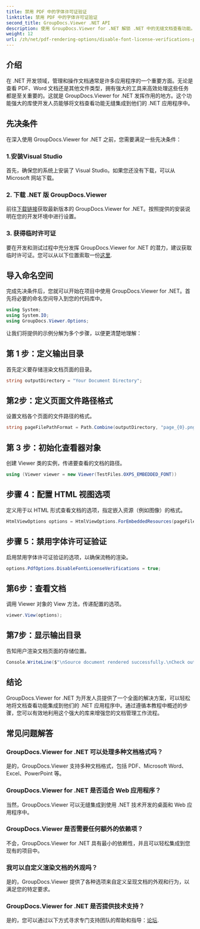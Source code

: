 ```yaml
---
title: 禁用 PDF 中的字体许可证验证
linktitle: 禁用 PDF 中的字体许可证验证
second_title: GroupDocs.Viewer .NET API
description: 使用 GroupDocs.Viewer for .NET 解锁 .NET 中的无缝文档查看功能。以最小的依赖性轻松集成和自定义文档渲染。
weight: 12
url: /zh/net/pdf-rendering-options/disable-font-license-verifications-pdf/
---
```

## 介绍
在 .NET 开发领域，管理和操作文档通常是许多应用程序的一个重要方面。无论是查看 PDF、Word 文档还是其他文件类型，拥有强大的工具来高效处理这些任务都是至关重要的。这就是 GroupDocs.Viewer for .NET 发挥作用的地方。这个功能强大的库使开发人员能够将文档查看功能无缝集成到他们的 .NET 应用程序中。
## 先决条件
在深入使用 GroupDocs.Viewer for .NET 之前，您需要满足一些先决条件：
### 1.安装Visual Studio
首先，确保您的系统上安装了 Visual Studio。如果您还没有下载，可以从 Microsoft 网站下载。
### 2. 下载 .NET 版 GroupDocs.Viewer
前往[下载链接](https://releases.groupdocs.com/viewer/net/)获取最新版本的 GroupDocs.Viewer for .NET。按照提供的安装说明在您的开发环境中进行设置。
### 3. 获得临时许可证
要在开发和测试过程中充分发挥 GroupDocs.Viewer for .NET 的潜力，建议获取临时许可证。您可以从以下位置索取一份[这里](https://purchase.groupdocs.com/temporary-license/).

## 导入命名空间
完成先决条件后，您就可以开始在项目中使用 GroupDocs.Viewer for .NET。首先将必要的命名空间导入到您的代码库中。
```csharp
using System;
using System.IO;
using GroupDocs.Viewer.Options;
```

让我们将提供的示例分解为多个步骤，以便更清楚地理解：
## 第 1 步：定义输出目录
首先定义要存储渲染文档页面的目录。
```csharp
string outputDirectory = "Your Document Directory";
```
## 第2步：定义页面文件路径格式
设置文档各个页面的文件路径的格式。
```csharp
string pageFilePathFormat = Path.Combine(outputDirectory, "page_{0}.png");
```
## 第 3 步：初始化查看器对象
创建 Viewer 类的实例，传递要查看的文档的路径。
```csharp
using (Viewer viewer = new Viewer(TestFiles.OXPS_EMBEDDED_FONT))
```
## 步骤 4：配置 HTML 视图选项
定义用于以 HTML 形式查看文档的选项，指定嵌入资源（例如图像）的格式。
```csharp
HtmlViewOptions options = HtmlViewOptions.ForEmbeddedResources(pageFilePathFormat);
```
## 步骤 5：禁用字体许可证验证
启用禁用字体许可证验证的选项，以确保流畅的渲染。
```csharp
options.PdfOptions.DisableFontLicenseVerifications = true;
```
## 第6步：查看文档
调用 Viewer 对象的 View 方法，传递配置的选项。
```csharp
viewer.View(options);
```
## 第7步：显示输出目录
告知用户渲染文档页面的存储位置。
```csharp
Console.WriteLine($"\nSource document rendered successfully.\nCheck output in {outputDirectory}.");
```

## 结论
GroupDocs.Viewer for .NET 为开发人员提供了一个全面的解决方案，可以轻松地将文档查看功能集成到他们的 .NET 应用程序中。通过遵循本教程中概述的步骤，您可以有效地利用这个强大的库来增强您的文档管理工作流程。
## 常见问题解答
### GroupDocs.Viewer for .NET 可以处理多种文档格式吗？
是的，GroupDocs.Viewer 支持多种文档格式，包括 PDF、Microsoft Word、Excel、PowerPoint 等。
### GroupDocs.Viewer for .NET 是否适合 Web 应用程序？
当然，GroupDocs.Viewer 可以无缝集成到使用 .NET 技术开发的桌面和 Web 应用程序中。
### GroupDocs.Viewer 是否需要任何额外的依赖项？
不会，GroupDocs.Viewer for .NET 具有最小的依赖性，并且可以轻松集成到您现有的项目中。
### 我可以自定义渲染文档的外观吗？
是的，GroupDocs.Viewer 提供了各种选项来自定义呈现文档的外观和行为，以满足您的特定要求。
### GroupDocs.Viewer for .NET 是否提供技术支持？
是的，您可以通过以下方式寻求专门支持团队的帮助和指导：[论坛](https://forum.groupdocs.com/c/viewer/9).
